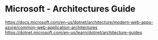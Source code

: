 # Microsoft - Architectures Guide
https://docs.microsoft.com/en-us/dotnet/architecture/modern-web-apps-azure/common-web-application-architectures <br/>
https://dotnet.microsoft.com/en-us/learn/dotnet/architecture-guides <br/>
